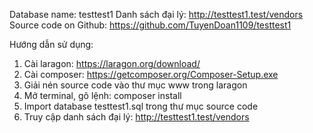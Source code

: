 Database name: testtest1
Danh sách đại lý: http://testtest1.test/vendors
Source code on Github: https://github.com/TuyenDoan1109/testtest1

Hướng dẫn sử dụng: 
1. Cài laragon: https://laragon.org/download/
2. Cài composer: https://getcomposer.org/Composer-Setup.exe
3. Giải nén source code vào thư mục www trong laragon
4. Mở terminal, gõ lệnh: composer install
5. Import database testtest1.sql trong thư mục source code 
6. Truy cập danh sách đại lý: http://testtest1.test/vendors


